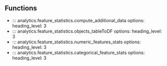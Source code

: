 ## Functions
- ::: analytics.feature_statistics.compute_additional_data
    options:
        heading_level: 3
- ::: analytics.feature_statistics.objects_tableToDF
    options:
        heading_level: 3
- ::: analytics.feature_statistics.numeric_features_stats
    options:
        heading_level: 3
- ::: analytics.feature_statistics.categorical_feature_stats
    options:
        heading_level: 3
